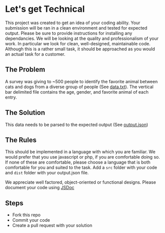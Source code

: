 # Let's get Technical

This project was created to get an idea of your coding ability. Your submission will be ran in a clean environment and tested for expected output. Please be sure to provide instructions for installing any dependancies. We will be looking at the quality and professionalism of your work. In particular we look for clean, well-designed, maintainable code. Although this is a rather small task, it should be approached as you would an actual task for a customer.

## The Problem
A survey was giving to ~500 people to identify the favorite animal between cats and dogs from a diverse group of people (See [data.txt](data.txt)). The vertical bar delimited file contains the age, gender, and favorite animal of each entry.

## The Solution
This data needs to be parsed to the expected output (See [output.json](output.json)) 

## The Rules
This should be implemented in a language with which you are familiar. We would prefer that you use javascript or php, if you are comfortable doing so. If none of these are comfortable, please choose a language that is both comfortable for you and suited to the task. Add a `src` folder with your code and `dist` folder with your output.json file. 

We appreciate well factored, object-oriented or functional designs.
Please document your code using [JSDoc](http://usejsdoc.org/) 

## Steps
- Fork this repo
- Commit your code
- Create a pull request with your solution 
